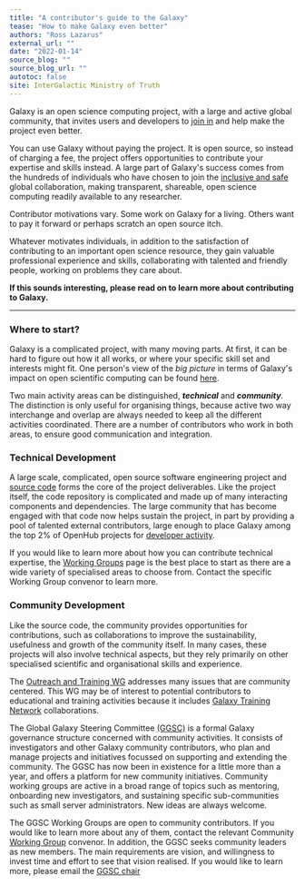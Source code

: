 ```yaml
---
title: "A contributor's guide to the Galaxy"
tease: "How to make Galaxy even better"
authors: "Ross Lazarus"
external_url: ""
date: "2022-01-14"
source_blog: ""
source_blog_url: ""
autotoc: false
site: InterGalactic Ministry of Truth
---
```


Galaxy is an open science computing project, with a large and active global community, that invites users and developers to [join in](../../community/contributing) and help make the project even better.

You can use Galaxy without paying the project. It is open source, so instead of charging a fee, the project offers opportunities to contribute your expertise and skills instead. A large part of Galaxy's success comes from the hundreds of individuals who have chosen to join the [inclusive and safe](https://galaxyproject.org/community/coc/) global collaboration, making transparent, shareable, open science computing readily available to any researcher.

Contributor motivations vary. Some work on Galaxy for a living. Others want to pay it forward or perhaps scratch an open source itch.

Whatever motivates individuals, in addition to the satisfaction of contributing to an important open science resource, they gain valuable professional experience and skills, collaborating with talented and friendly people, working on problems they care about.

**If this sounds interesting, please read on to learn more about contributing to Galaxy.**

---

### Where to start?

Galaxy is a complicated project, with many moving parts. At first, it can be hard to figure out how it all works, or where your specific skill set and interests might fit. One person's view of the *big picture* in terms of Galaxy's impact on open scientific computing can be found [here](/blog/2022-01-16-open-scientific-computing-ross/).

Two main activity areas can be distinguished, ***technical*** and ***community***. The distinction is only useful for organising things, because active two way interchange and overlap are always needed to keep all the different activities coordinated. There are a number of contributors who work in both areas, to ensure good communication and integration.

### Technical Development

A large scale, complicated, open source software engineering project and [source code](https://github.com/galaxyproject) forms the core of the project deliverables.  Like the project itself, the code repository is complicated and made up of many interacting components and dependencies. The large community that has become engaged with that code now helps sustain the project, in part by providing a pool of talented external contributors, large enough to place Galaxy among the top 2% of OpenHub projects for [developer activity](https://www.openhub.net/p/galaxybx/factoids#FactoidAgeVeryOld).

If you would like to learn more about how you can contribute technical expertise, the [Working Groups](https://galaxyproject.org/community/wg/) page is the best place to start as there are a wide variety of specialised areas to choose from. Contact the specific Working Group convenor to learn more.

### Community Development

Like the source code, the community provides opportunities for contributions, such as collaborations to improve the sustainability, usefulness and growth of the community itself. In many cases, these projects will also involve technical aspects, but they rely primarily on other specialised scientific and organisational skills and experience.

The [Outreach and Training WG](https://galaxyproject.org/community/wg/) addresses many issues that are community centered. This WG may be of interest to potential contributors to educational and training activities because it includes [Galaxy Training Network](https://training.galaxyproject.org/) collaborations.

The Global Galaxy Steering Committee
[(GGSC)](https://galaxyproject.org/community/steering/) is a formal Galaxy governance structure concerned with community activities. It consists of investigators and other Galaxy community contributors, who plan and manage projects and initiatives focussed on supporting and extending the community. The GGSC has now been in existence for a little more than a year, and offers a platform for new community initiatives. Community working groups are active in a broad range of topics such as mentoring, onboarding new investigators, and sustaining specific sub-communities such as small server administrators. New ideas are always welcome.

The GGSC Working Groups are open to community contributors. If you would like to learn more about any of them, contact the relevant Community [Working Group](https://galaxyproject.org/community/steering/) convenor. In addition, the GGSC seeks community leaders as new members. The main requirements are vision, and willingness to invest time and effort to see that vision realised. If you would like to learn more, please email the [GGSC chair](mailto:ross.lazarus@gmail.com)
